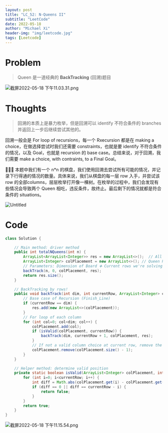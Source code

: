 ```yaml
---
layout: post
title: "LC_52: N-Queens II"
subtitle: "LeetCode"
date: 2022-05-18
author: "Michael Xi"
header-img: "img/leetcode.jpg"
tags: [Leetcode]
---
```


# Problem

> Queen 是一道经典的 **BackTracking** (回溯)题目
> 

![截屏2022-05-18 下午11.03.31.png](https://s2.loli.net/2023/02/17/aKiz32unby7qUDQ.png)

# Thoughts

> 回溯的本质上是暴力枚举，但是回溯可以 identify 不符合条件的 branches 并返回上一步后继续尝试其他的。

回溯一般会是 For loop of recursions，每一个 Rxecursion 都是在 making a choice，在做选择尝试时我们还需要 constraints，也就是要 identify 不符合条件的情况，以及 Goal，也就是 recursion 的 base case。总结来说，对于回溯，我们需要 make a choice, with contraints, to a Final Goal。
> 

👨🏻‍💻 本题中我们有一个 n*n 的棋盘，我们使用回溯去尝试所有可能的情况，并记录下行得通的情况的数量。具体来说，我们从棋盘的每一层 row 入手，并尝试该 row 的全部columns，层层枚举打开像一棵树。在枚举的过程中，我们会发现有些情况会导致两个 Queen 相吃，违反条件，故终止。最后剩下的情况就都是符合条件的 situations。

![Untitled](https://s2.loli.net/2023/02/17/BDw9hEs28pAW5Jx.png)

# Code

```java
class Solution {

    // Main method: driver method
    public int totalNQueens(int n) {
        ArrayList<ArrayList<Integer>> res = new ArrayList<>();  // All possible outcomes
        ArrayList<Integer> colPlacement = new ArrayList<>(); // Queen Placement at each row
        // Parameters: Dimension of Board ➕ Current rows we're solving ➕ List of each column's Placement ➕ List of res
        backTrack(n, 0, colPlacement, res);
        return res.size();
    }

    // BackTracking by rows!
    public void backTrack(int dim, int currentRow, ArrayList<Integer> colPlacement, ArrayList<ArrayList<Integer>> res) {
        // Base case of Recursion (Finish_Line)
        if (currentRow == dim) {
            res.add(new ArrayList<>(colPlacement));
        }
        // For loop of each column
        for (int col=0; col<dim; col++) {
            colPlacement.add(col);
            if (isValid(colPlacement, currentRow)) {
                backTrack(dim, currentRow + 1, colPlacement, res);
            }
            // If not a valid column choice at current row, remove the last input
            colPlacement.remove(colPlacement.size() - 1);
        }
    }

    // Helper method: determine valid position
    private static boolean isValid(ArrayList<Integer> colPlacement, int currentRow) {
        for (int i=0; i<currentRow; i++) {
            int diff = Math.abs(colPlacement.get(i) - colPlacement.get(currentRow));
            if (diff == 0 || diff == currentRow - i) {
                return false;
            }
        }
        return true;
    }
}
```

![截屏2022-05-18 下午11.15.54.png](https://s2.loli.net/2023/02/17/M7rXpQHAKlSuWGx.png)